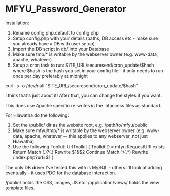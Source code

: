 MFYU_Password_Generator
==============

Installation:

1. Rename config.php.default to config.php
2. Setup config.php with your details (paths, DB access etc - make sure you already have a DB with user setup)
3. Import the DB script in db/ into your Database
4. Make sure tmp/* is writable by the webserver owner (e.g. www-data, apache, whatever)
5. Setup a cron task to run: SITE_URL/securesend/cron_update/$hash where $hash is the hash you set in your config file - it only needs to run once per day preferably at midnight

curl -s -o /dev/null "SITE_URL/securesend/cron_update/$hash"   

I think that's just about it! After that, you can change the styles if you want.

This does use Apache specific re-writes in the .htaccess files as standard.

For Hiawatha do the following:

1. Set the /public/ dir as the website root, e.g. /path/to/mfyu/public
2. Make sure mfyu/tmp/* is writable by the webserver owner (e.g. www-data, apache, whatever -- this applies to any webserver, not just Hiawatha)
3. Use the following Toolkit:
UrlToolkit {
   ToolkitID = mfyu
   RequestURI exists Return
   Match (.)\?(.) Rewrite $1&$2 Continue
   Match ^/(.*) Rewrite /index.php?url=$1
}

The only DB driver I've tested this with is MySQL - others I'll look at adding eventually - it uses PDO for the database interaction.

/public/ holds the CSS, images, JS etc.
/application/views/ holds the view template files.
